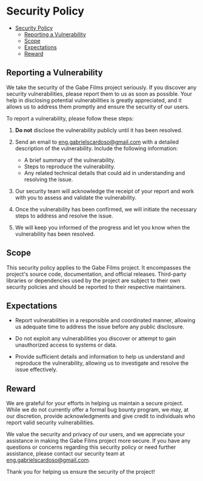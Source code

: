 # Security Policy

- [Security Policy](#security-policy)
  - [Reporting a Vulnerability](#reporting-a-vulnerability)
  - [Scope](#scope)
  - [Expectations](#expectations)
  - [Reward](#reward)

## Reporting a Vulnerability

We take the security of the Gabe Films project seriously. If you discover any security vulnerabilities, please report them to us as soon as possible. Your help in disclosing potential vulnerabilities is greatly appreciated, and it allows us to address them promptly and ensure the security of our users.

To report a vulnerability, please follow these steps:

1. **Do not** disclose the vulnerability publicly until it has been resolved.

2. Send an email to [eng.gabrielscardoso@gmail.com](mailto:eng.gabrielscardoso@gmail.com) with a detailed description of the vulnerability. Include the following information:

   - A brief summary of the vulnerability.
   - Steps to reproduce the vulnerability.
   - Any related technical details that could aid in understanding and resolving the issue.

3. Our security team will acknowledge the receipt of your report and work with you to assess and validate the vulnerability.

4. Once the vulnerability has been confirmed, we will initiate the necessary steps to address and resolve the issue.

5. We will keep you informed of the progress and let you know when the vulnerability has been resolved.

## Scope

This security policy applies to the Gabe Films project. It encompasses the project's source code, documentation, and official releases. Third-party libraries or dependencies used by the project are subject to their own security policies and should be reported to their respective maintainers.

## Expectations

- Report vulnerabilities in a responsible and coordinated manner, allowing us adequate time to address the issue before any public disclosure.

- Do not exploit any vulnerabilities you discover or attempt to gain unauthorized access to systems or data.

- Provide sufficient details and information to help us understand and reproduce the vulnerability, allowing us to investigate and resolve the issue effectively.

## Reward

We are grateful for your efforts in helping us maintain a secure project. While we do not currently offer a formal bug bounty program, we may, at our discretion, provide acknowledgments and give credit to individuals who report valid security vulnerabilities.

We value the security and privacy of our users, and we appreciate your assistance in making the Gabe Films project more secure. If you have any questions or concerns regarding this security policy or need further assistance, please contact our security team at [eng.gabrielscardoso@gmail.com](mailto:eng.gabrielscardoso@gmail.com).

Thank you for helping us ensure the security of the project!
